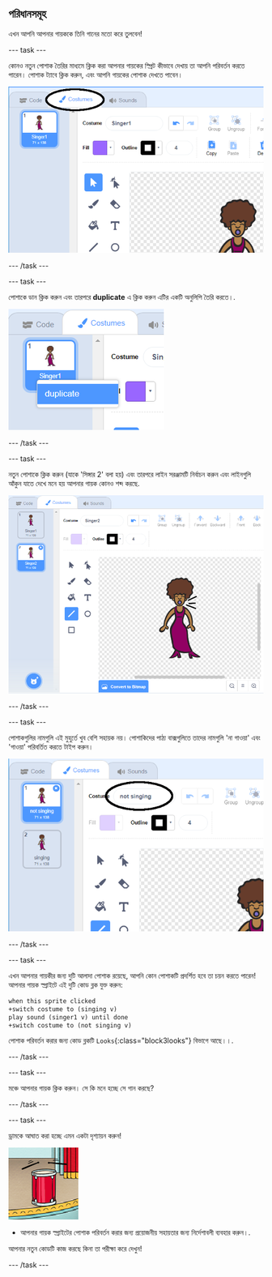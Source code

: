 ## পরিধানসমূহ

এখন আপনি আপনার গায়ককে তিনি গানের মতো করে তুলবেন!

--- task ---

কোনও নতুন পোশাক তৈরির মাধ্যমে ক্লিক করা আপনার গায়কের স্প্রিট কীভাবে দেখায় তা আপনি পরিবর্তন করতে পারেন। পোশাক ট্যাবে ক্লিক করুন, এবং আপনি গায়কের পোশাক দেখতে পাবেন।

![স্ক্রিনশট](images/band-singer-costume-annotated.png)

--- /task ---

--- task ---

পোশাকে ডান ক্লিক করুন এবং তারপরে **duplicate** এ ক্লিক করুন এটির একটি অনুলিপি তৈরি করতে।.

![স্ক্রিনশট](images/band-singer-duplicate.png)

--- /task ---

--- task ---

নতুন পোশাকে ক্লিক করুন (যাকে 'সিঙ্গার 2' বলা হয়) এবং তারপরে লাইন সরঞ্জামটি নির্বাচন করুন এবং লাইনগুলি আঁকুন যাতে দেখে মনে হয় আপনার গায়ক কোনও শব্দ করছে.

![স্ক্রিনশট](images/band-singer-click.png)

--- /task ---

--- task ---

পোশাকগুলির নামগুলি এই মুহুর্তে খুব বেশি সহায়ক নয়। পোশাকিদের পাঠ্য বাক্সগুলিতে তাদের নামগুলি 'না গাওয়া' এবং 'গাওয়া' পরিবর্তিত করতে টাইপ করুন।

![স্ক্রিনশট](images/band-singer-name-annotated.png)

--- /task ---

--- task ---

এখন আপনার গায়কীর জন্য দুটি আলাদা পোশাক রয়েছে, আপনি কোন পোশাকটি প্রদর্শিত হবে তা চয়ন করতে পারেন! আপনার গায়ক স্প্রাইটে এই দুটি কোড ব্লক যুক্ত করুন:

```blocks3
when this sprite clicked
+switch costume to (singing v)
play sound (singer1 v) until done
+switch costume to (not singing v)
```

পোশাক পরিবর্তন করার জন্য কোড ব্লকটি `Looks`{:class="block3looks"} বিভাগে আছে।।.

--- /task ---

--- task ---

মঞ্চে আপনার গায়ক ক্লিক করুন। সে কি মনে হচ্ছে সে গান করছে?

--- /task ---

--- task ---

ড্রামকে আঘাত করা হচ্ছে এমন একটা দৃশ্যায়ন করুন!

![স্ক্রিনশট](images/band-drum-final.png)

- আপনার গায়ক স্প্রাইটের পোশাক পরিবর্তন করার জন্য প্রয়োজনীয় সহায়তার জন্য নির্দেশাবলী ব্যবহার করুন।.

আপনার নতুন কোডটি কাজ করছে কিনা তা পরীক্ষা করে দেখুন!

--- /task ---